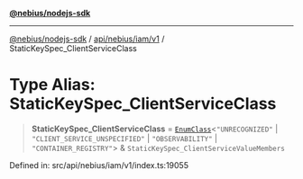 [**@nebius/nodejs-sdk**](../../../../../README.md)

---

[@nebius/nodejs-sdk](../../../../../README.md) / [api/nebius/iam/v1](../README.md) / StaticKeySpec_ClientServiceClass

# Type Alias: StaticKeySpec_ClientServiceClass

> **StaticKeySpec_ClientServiceClass** = [`EnumClass`](../../../../../runtime/protos/enum/type-aliases/EnumClass.md)\<`"UNRECOGNIZED"` \| `"CLIENT_SERVICE_UNSPECIFIED"` \| `"OBSERVABILITY"` \| `"CONTAINER_REGISTRY"`\> & `StaticKeySpec_ClientServiceValueMembers`

Defined in: src/api/nebius/iam/v1/index.ts:19055
